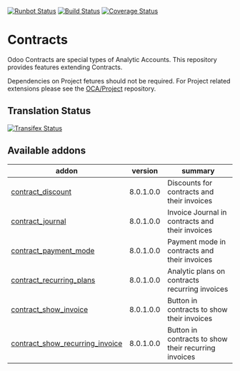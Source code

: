 [![Runbot Status](https://runbot.odoo-community.org/runbot/badge/flat/110/8.0.svg)](https://runbot.odoo-community.org/runbot/repo/github-com-oca-contract-110)
[![Build Status](https://travis-ci.org/OCA/contract.svg?branch=8.0)](https://travis-ci.org/OCA/contract)
[![Coverage Status](https://coveralls.io/repos/OCA/contract/badge.svg?branch=8.0)](https://coveralls.io/r/OCA/contract?branch=8.0)

# Contracts

Odoo Contracts are special types of Analytic Accounts.
This repository provides features extending Contracts.

Dependencies on Project fetures should not be required.
For Project related extensions please see the
[OCA/Project](https://github.com/OCA/project) repository.


## Translation Status
[![Transifex Status](https://www.transifex.com/projects/p/OCA-contract-8-0/chart/image_png)](https://www.transifex.com/projects/p/OCA-contract-8-0)

[//]: # (addons)
Available addons
----------------
addon | version | summary
--- | --- | ---
[contract_discount](contract_discount/) | 8.0.1.0.0 | Discounts for contracts and their invoices
[contract_journal](contract_journal/) | 8.0.1.0.0 | Invoice Journal in contracts and their invoices
[contract_payment_mode](contract_payment_mode/) | 8.0.1.0.0 | Payment mode in contracts and their invoices
[contract_recurring_plans](contract_recurring_plans/) | 8.0.1.0.0 | Analytic plans on contracts recurring invoices
[contract_show_invoice](contract_show_invoice/) | 8.0.1.0.0 | Button in contracts to show their invoices
[contract_show_recurring_invoice](contract_show_recurring_invoice/) | 8.0.1.0.0 | Button in contracts to show their recurring invoices

[//]: # (end addons)
